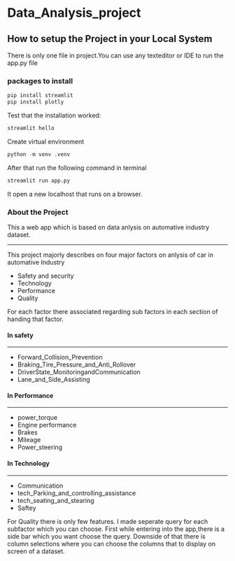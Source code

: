 # Data_Analysis_project
## How to setup the Project in your Local System
There is only one file in project.You can use any texteditor or IDE to run the app.py file
### packages to install
```python
pip install streamlit
pip install plotly
```
Test that the installation worked:
```python
streamlit hello
```
Create virtual environment 
```python
python -m venv .venv
```
After that run the following command in terminal
```python
streamlit run app.py
```
It open a new localhost that runs on a browser.

### About the Project
This a web app which is based on data anlysis on automative industry dataset.
***
This project majorly  describes on four major factors on anlysis of car in automative Industry
* Safety and security
* Technology
* Performance
* Quality

For each factor there associated regarding sub factors in each section of handing that factor.
#### In safety
***
* Forward_Collision_Prevention
* Braking_Tire_Pressure_and_Anti_Rollover
* DriverState_MonitoringandCommunication
* Lane_and_Side_Assisting

#### In Performance
***
* power_torque
* Engine performance
* Brakes
* Mileage
* Power_steering

#### In Technology
***
* Communication
* tech_Parking_and_controlling_assistance
* tech_seating_and_stearing
* Saftey

For Quality there is only few features.
I made seperate query for each subfactor which you can choose.
First while entering into the app,there is a side bar which you want choose the query.
Downside of that there is column selections where you can choose the columns that to display on screen of a dataset.





